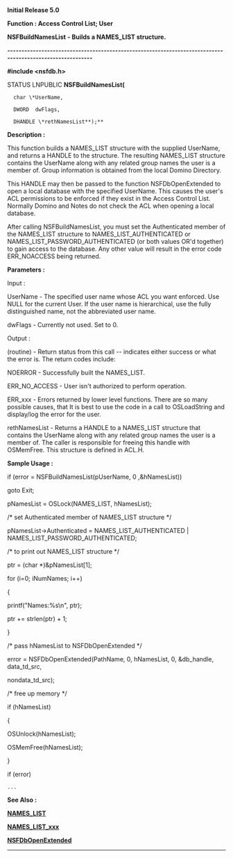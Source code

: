 




<!--
 /\* Font Definitions \*/
 @font-face
 {font-family:Courier;
 panose-1:2 7 4 9 2 2 5 2 4 4;}
@font-face
 {font-family:Helv;
 panose-1:2 11 6 4 2 2 2 3 2 4;}
@font-face
 {font-family:"Cambria Math";
 panose-1:2 4 5 3 5 4 6 3 2 4;}
 /\* Style Definitions \*/
 p.MsoNormal, li.MsoNormal, div.MsoNormal
 {margin-top:0cm;
 margin-right:0cm;
 margin-bottom:8.0pt;
 margin-left:0cm;
 line-height:107%;
 font-size:11.0pt;
 font-family:"Calibri",sans-serif;}
.MsoChpDefault
 {font-size:11.0pt;}
.MsoPapDefault
 {margin-bottom:8.0pt;
 line-height:107%;}
 /\* Page Definitions \*/
 @page WordSection1
 {size:612.0pt 792.0pt;
 margin:72.0pt 72.0pt 72.0pt 72.0pt;}
div.WordSection1
 {page:WordSection1;}
-->




**Initial Release 5.0**



**Function : Access Control List; User**



**NSFBuildNamesList** **- Builds a
NAMES\_LIST structure.**


**----------------------------------------------------------------------------------------------------------**



**#include <nsfdb.h>**



STATUS
LNPUBLIC **NSFBuildNamesList(**  

      char \*UserName,  

      DWORD  dwFlags,  

      DHANDLE \*rethNamesList**);**



**Description :**



This
function builds a NAMES\_LIST structure with the supplied UserName, and returns
a HANDLE to the structure.  The resulting NAMES\_LIST structure contains the
UserName along with any related group names the user is a member of.  Group
information is obtained from the local Domino Directory.


 


This HANDLE
may then be passed to the function NSFDbOpenExtended to open a local database
with the specified UserName.  This causes the user's ACL permissions to be
enforced if they exist in the Access Control List.  Normally Domino and Notes
do not check the ACL when opening a local database.


 


After
calling NSFBuildNamesList, you must set the Authenticated member of the
NAMES\_LIST structure to NAMES\_LIST\_AUTHENTICATED or
NAMES\_LIST\_PASSWORD\_AUTHENTICATED (or both values OR'd together) to gain access
to the database.  Any other value will result in the error code ERR\_NOACCESS
being returned.


 


**Parameters :**



Input :  

UserName  -  The specified user name whose ACL you want enforced.  Use NULL for
the current User.  If the user name is hierarchical, use the fully
distinguished name, not the abbreviated user name.  

  

dwFlags  -  Currently not used.  Set to 0.  

  




Output :  

(routine)  -  Return status from this call -- indicates either success or what
the error is. The return codes include:  

  

NOERROR - Successfully built the NAMES\_LIST.  

ERR\_NO\_ACCESS - User isn't authorized to perform operation.  

ERR\_xxx - Errors returned by lower level functions.  There are so many possible
causes, that It is best to use the code in a call to OSLoadString and
display/log the error for the user.  

  

  

rethNamesList  -  Returns a HANDLE to a NAMES\_LIST structure that contains the
UserName along with any related group names the user is a member of. The caller
is responsible for freeing this handle with OSMemFree.  This structure is
defined in ACL.H.  

  




 **Sample Usage :**


if (error =
NSFBuildNamesList(pUserName, 0 ,&hNamesList))


   goto Exit;


 


pNamesList =
OSLock(NAMES\_LIST, hNamesList);


 


/\* set Authenticated
member of NAMES\_LIST structure \*/


pNamesList->Authenticated
= NAMES\_LIST\_AUTHENTICATED | NAMES\_LIST\_PASSWORD\_AUTHENTICATED;


 


/\* to print out
NAMES\_LIST structure \*/


ptr = (char
\*)&pNamesList[1];


 


for (i=0;
i<pNamesList->NumNames; i++)


{


 
printf("Names:%s\n", ptr);


  ptr += strlen(ptr) +
1;


}


 


 


/\* pass hNamesList to
NSFDbOpenExtended \*/


error =
NSFDbOpenExtended(PathName, 0, hNamesList, 0, &db\_handle, data\_td\_src,


                         
nondata\_td\_src);


 


/\* free up memory \*/


if (hNamesList)


{


  OSUnlock(hNamesList);


 
OSMemFree(hNamesList);


}


if (error)


    ...


 **See Also :**


**[NAMES\_LIST](notes:///852584E300582C9D/61FD4E9848264AD28525620B006BA8BD/009F0044002000E285255E3F0001744B)**


**[NAMES\_LIST\_xxx](NAMES_LIST_xxx.md)**


**[NSFDbOpenExtended](NSFDbOpenExtended.md)**



----------------------------------------------------------------------------------------------------------


 





